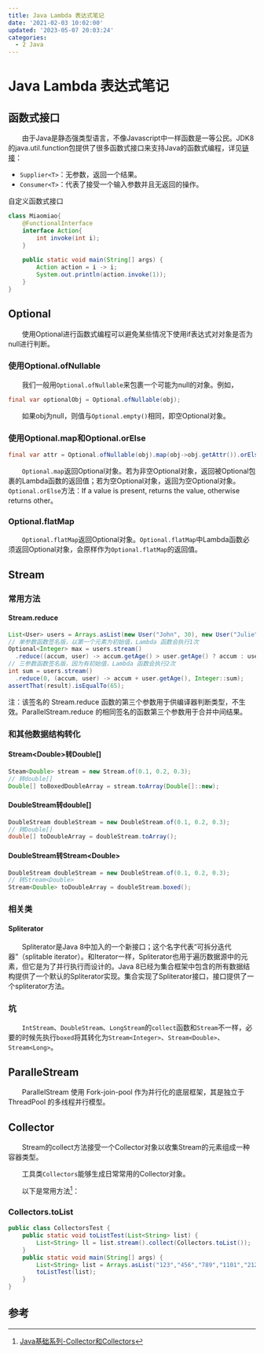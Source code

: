 ```yaml
---
title: Java Lambda 表达式笔记
date: '2021-02-03 10:02:00'
updated: '2023-05-07 20:03:24'
categories:
  - 2 Java
---
```

# Java Lambda 表达式笔记

## 函数式接口

　　由于Java是静态强类型语言，不像Javascript中一样函数是一等公民。JDK8的java.util.function包提供了很多函数式接口来支持Java的函数式编程，详见[链接](https://www.runoob.com/java/java8-functional-interfaces.html)：

- `Supplier<T>`：无参数，返回一个结果。
- `Consumer<T>`：代表了接受一个输入参数并且无返回的操作。

自定义函数式接口

```java
class Miaomiao{
    @FunctionalInterface
    interface Action{
        int invoke(int i);
    }
    
    public static void main(String[] args) {
        Action action = i -> i;
        System.out.println(action.invoke(1));
    }
}
```

## Optional

　　使用Optional进行函数式编程可以避免某些情况下使用if表达式对对象是否为null进行判断。
　　
### 使用Optional.ofNullable

　　我们一般用`Optional.ofNullable`来包裹一个可能为null的对象。例如，
　　
```java
final var optionalObj = Optional.ofNullable(obj);
```

　　如果obj为null，则值与`Optional.empty()`相同，即空Optional对象。

### 使用Optional.map和Optional.orElse

```java
final var attr = Optional.ofNullable(obj).map(obj->obj.getAttr()).orElse(defaultValue);
```

　　`Optional.map`返回Optional对象。若为非空Optional对象，返回被Optional包裹的Lambda函数的返回值；若为空Optional对象，返回为空Optional对象。
　　`Optional.orElse`方法：If a value is present, returns the value, otherwise returns other。

### Optional.flatMap

　　`Optional.flatMap`返回Optional对象。`Optional.flatMap`中Lambda函数必须返回Optional对象，会原样作为`Optional.flatMap`的返回值。

## Stream

### 常用方法

#### Stream.reduce

```java
List<User> users = Arrays.asList(new User("John", 30), new User("Julie", 35));
// 单参数函数签名版，以第一个元素为初始值，Lambda 函数会执行1次
Optional<Integer> max = users.stream()
  .reduce((accum, user) -> accum.getAge() > user.getAge() ? accum : user);
// 三参数函数签名版，因为有初始值，Lambda 函数会执行2次
int sum = users.stream()
  .reduce(0, (accum, user) -> accum + user.getAge(), Integer::sum);
assertThat(result).isEqualTo(65);
```

注：该签名的 Stream.reduce 函数的第三个参数用于供编译器判断类型，不生效。ParallelStream.reduce 的相同签名的函数第三个参数用于合并中间结果。

### 和其他数据结构转化

#### Stream\<Double\>转Double[]

```java
Steam<Double> stream = new Stream.of(0.1, 0.2, 0.3);
// 转double[]
Double[] toBoxedDoubleArray = stream.toArray(Double[]::new);
```

#### DoubleStream转double[]

```java
DoubleStream doubleStream = new DoubleStream.of(0.1, 0.2, 0.3);
// 转Double[]
double[] toDoubleArray = doubleStream.toArray();
```

#### DoubleStream转Stream\<Double\>

```java
DoubleStream doubleStream = new DoubleStream.of(0.1, 0.2, 0.3);
// 转Stream<Double>
Stream<Double> toDoubleArray = doubleStream.boxed();
```

### 相关类

#### Spliterator

　　Spliterator是Java 8中加入的一个新接口；这个名字代表“可拆分迭代器”（splitable iterator）。和Iterator一样，Spliterator也用于遍历数据源中的元素，但它是为了并行执行而设计的。Java 8已经为集合框架中包含的所有数据结构提供了一个默认的Spliterator实现。集合实现了Spliterator接口，接口提供了一个spliterator方法。

### 坑

　　`IntStream`、`DoubleStream`、`LongStream`的`collect`函数和`Stream`不一样，必要的时候先执行`boxed`将其转化为`Stream<Integer>`、`Stream<Double>`、`Stream<Long>`。

## ParalleStream

　　ParallelStream 使用 Fork-join-pool 作为并行化的底层框架，其是独立于 ThreadPool 的多线程并行模型。

## Collector

　　Stream的collect方法接受一个Collector对象以收集Stream的元素组成一种容器类型。

　　工具类`Collectors`能够生成日常常用的Collector对象。

　　以下是常用方法[^1]：

### Collectors.toList

```java
public class CollectorsTest {
    public static void toListTest(List<String> list) {
        List<String> ll = list.stream().collect(Collectors.toList());
    }
    public static void main(String[] args) {
        List<String> list = Arrays.asList("123","456","789","1101","212121121","asdaa","3e3e3e","2321eew");
        toListTest(list);
    }
}
```

## 参考

[^1]: [Java基础系列-Collector和Collectors](https://www.cnblogs.com/V1haoge/p/10748925.html)
